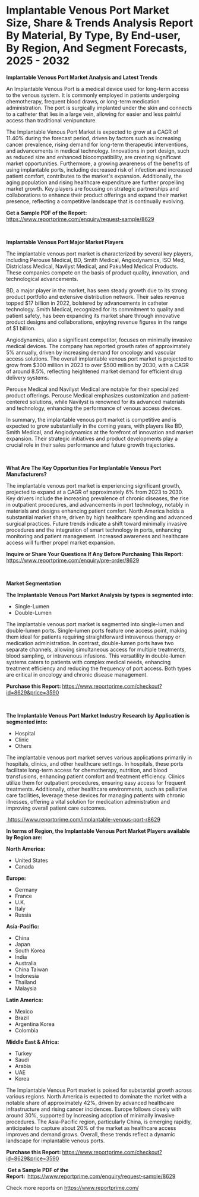 <p><h1>Implantable Venous Port Market Size, Share & Trends Analysis Report By Material, By Type, By End-user, By Region, And Segment Forecasts, 2025 - 2032</h1></p><p><strong>Implantable Venous Port Market Analysis and Latest Trends</strong></p>
<p><p>An Implantable Venous Port is a medical device used for long-term access to the venous system. It is commonly employed in patients undergoing chemotherapy, frequent blood draws, or long-term medication administration. The port is surgically implanted under the skin and connects to a catheter that lies in a large vein, allowing for easier and less painful access than traditional venipuncture.</p><p>The Implantable Venous Port Market is expected to grow at a CAGR of 11.40% during the forecast period, driven by factors such as increasing cancer prevalence, rising demand for long-term therapeutic interventions, and advancements in medical technology. Innovations in port design, such as reduced size and enhanced biocompatibility, are creating significant market opportunities. Furthermore, a growing awareness of the benefits of using implantable ports, including decreased risk of infection and increased patient comfort, contributes to the market's expansion. Additionally, the aging population and rising healthcare expenditure are further propelling market growth. Key players are focusing on strategic partnerships and collaborations to enhance their product offerings and expand their market presence, reflecting a competitive landscape that is continually evolving.</p></p>
<p><strong>Get a Sample PDF of the Report:&nbsp;</strong> <a href="https://www.reportprime.com/enquiry/request-sample/8629?utm_campaign=3175&utm_medium=2&utm_source=Github&utm_content=ia&utm_term=20032025&utm_id=implantable-venous-port">https://www.reportprime.com/enquiry/request-sample/8629</a></p>
<p>&nbsp;</p>
<p><strong>Implantable Venous Port Major Market Players</strong></p>
<p><p>The implantable venous port market is characterized by several key players, including Perouse Medical, BD, Smith Medical, Angiodynamics, ISO Med, Districlass Medical, Navilyst Medical, and PakuMed Medical Products. These companies compete on the basis of product quality, innovation, and technological advancements.</p><p>BD, a major player in the market, has seen steady growth due to its strong product portfolio and extensive distribution network. Their sales revenue topped $17 billion in 2022, bolstered by advancements in catheter technology. Smith Medical, recognized for its commitment to quality and patient safety, has been expanding its market share through innovative product designs and collaborations, enjoying revenue figures in the range of $1 billion.</p><p>Angiodynamics, also a significant competitor, focuses on minimally invasive medical devices. The company has reported growth rates of approximately 5% annually, driven by increasing demand for oncology and vascular access solutions. The overall implantable venous port market is projected to grow from $300 million in 2023 to over $500 million by 2030, with a CAGR of around 8.5%, reflecting heightened market demand for efficient drug delivery systems.</p><p>Perouse Medical and Navilyst Medical are notable for their specialized product offerings. Perouse Medical emphasizes customization and patient-centered solutions, while Navilyst is renowned for its advanced materials and technology, enhancing the performance of venous access devices.</p><p>In summary, the implantable venous port market is competitive and is expected to grow substantially in the coming years, with players like BD, Smith Medical, and Angiodynamics at the forefront of innovation and market expansion. Their strategic initiatives and product developments play a crucial role in their sales performance and future growth trajectories.</p></p>
<p>&nbsp;</p>
<p><strong>What Are The Key Opportunities For Implantable Venous Port Manufacturers?</strong></p>
<p><p>The implantable venous port market is experiencing significant growth, projected to expand at a CAGR of approximately 6% from 2023 to 2030. Key drivers include the increasing prevalence of chronic diseases, the rise in outpatient procedures, and advancements in port technology, notably in materials and designs enhancing patient comfort. North America holds a substantial market share, driven by high healthcare spending and advanced surgical practices. Future trends indicate a shift toward minimally invasive procedures and the integration of smart technology in ports, enhancing monitoring and patient management. Increased awareness and healthcare access will further propel market expansion.</p></p>
<p><strong>Inquire or Share Your Questions If Any Before Purchasing This Report:</strong> <a href="https://www.reportprime.com/enquiry/pre-order/8629?utm_campaign=3175&utm_medium=2&utm_source=Github&utm_content=ia&utm_term=20032025&utm_id=implantable-venous-port">https://www.reportprime.com/enquiry/pre-order/8629</a></p>
<p>&nbsp;</p>
<p><strong>Market Segmentation</strong></p>
<p><strong>The Implantable Venous Port Market Analysis by types is segmented into:</strong></p>
<p><ul><li>Single-Lumen</li><li>Double-Lumen</li></ul></p>
<p><p>The implantable venous port market is segmented into single-lumen and double-lumen ports. Single-lumen ports feature one access point, making them ideal for patients requiring straightforward intravenous therapy or medication administration. In contrast, double-lumen ports have two separate channels, allowing simultaneous access for multiple treatments, blood sampling, or intravenous infusions. This versatility in double-lumen systems caters to patients with complex medical needs, enhancing treatment efficiency and reducing the frequency of port access. Both types are critical in oncology and chronic disease management.</p></p>
<p><strong>Purchase this Report:&nbsp;</strong><a href="https://www.reportprime.com/checkout?id=8629&price=3590&utm_campaign=3175&utm_medium=2&utm_source=Github&utm_content=ia&utm_term=20032025&utm_id=implantable-venous-port">https://www.reportprime.com/checkout?id=8629&price=3590</a></p>
<p>&nbsp;</p>
<p><strong>The Implantable Venous Port Market Industry Research by Application is segmented into:</strong></p>
<p><ul><li>Hospital</li><li>Clinic</li><li>Others</li></ul></p>
<p><p>The implantable venous port market serves various applications primarily in hospitals, clinics, and other healthcare settings. In hospitals, these ports facilitate long-term access for chemotherapy, nutrition, and blood transfusions, enhancing patient comfort and treatment efficiency. Clinics utilize them for outpatient procedures, ensuring easy access for frequent treatments. Additionally, other healthcare environments, such as palliative care facilities, leverage these devices for managing patients with chronic illnesses, offering a vital solution for medication administration and improving overall patient care outcomes.</p></p>
<p><a href="https://www.reportprime.com/implantable-venous-port-r8629?utm_campaign=3175&utm_medium=2&utm_source=Github&utm_content=ia&utm_term=20032025&utm_id=implantable-venous-port">&nbsp;https://www.reportprime.com/implantable-venous-port-r8629</a></p>
<p><strong>In terms of Region, the Implantable Venous Port Market Players available by Region are:</strong></p>
<p>
    <p> <strong> North America: </strong>
        <ul>
            <li>United States</li>
            <li>Canada</li>
        </ul>
        </p> 
    <p> <strong> Europe: </strong>
        <ul>
            <li>Germany</li>
            <li>France</li>
            <li>U.K.</li>
            <li>Italy</li>
            <li>Russia</li>
        </ul>
        </p> 
    <p> <strong> Asia-Pacific: </strong>
        <ul>
            <li>China</li>
            <li>Japan</li>
            <li>South Korea</li>
            <li>India</li>
            <li>Australia</li>
            <li>China Taiwan</li>
            <li>Indonesia</li>
            <li>Thailand</li>
            <li>Malaysia</li>
        </ul>
        </p> 
    <p> <strong> Latin America: </strong>
        <ul>
            <li>Mexico</li>
            <li>Brazil</li>
            <li>Argentina Korea</li>
            <li>Colombia</li>
        </ul>
        </p> 
    <p> <strong> Middle East & Africa: </strong>
        <ul>
            <li>Turkey</li>
            <li>Saudi</li>
            <li>Arabia</li>
            <li>UAE</li>
            <li>Korea</li>
        </ul>
    </p>
    </p>
<p><p>The Implantable Venous Port market is poised for substantial growth across various regions. North America is expected to dominate the market with a notable share of approximately 42%, driven by advanced healthcare infrastructure and rising cancer incidences. Europe follows closely with around 30%, supported by increasing adoption of minimally invasive procedures. The Asia-Pacific region, particularly China, is emerging rapidly, anticipated to capture about 20% of the market as healthcare access improves and demand grows. Overall, these trends reflect a dynamic landscape for implantable venous ports.</p></p>
<p><strong>Purchase this Report: </strong><a href="https://www.reportprime.com/checkout?id=8629&price=3590&utm_campaign=3175&utm_medium=2&utm_source=Github&utm_content=ia&utm_term=20032025&utm_id=implantable-venous-port">https://www.reportprime.com/checkout?id=8629&price=3590</a></p>
<p>&nbsp;<strong>Get a Sample PDF of the Report:&nbsp;&nbsp;</strong><a href="https://www.reportprime.com/enquiry/request-sample/8629?utm_campaign=3175&utm_medium=2&utm_source=Github&utm_content=ia&utm_term=20032025&utm_id=implantable-venous-port">https://www.reportprime.com/enquiry/request-sample/8629</a></p>
<p><strong></strong></p>
<p>Check more reports on <a href="https://www.reportprime.com/?utm_campaign=3175&utm_medium=2&utm_source=Github&utm_content=ia&utm_term=20032025&utm_id=implantable-venous-port">https://www.reportprime.com/</a></p>